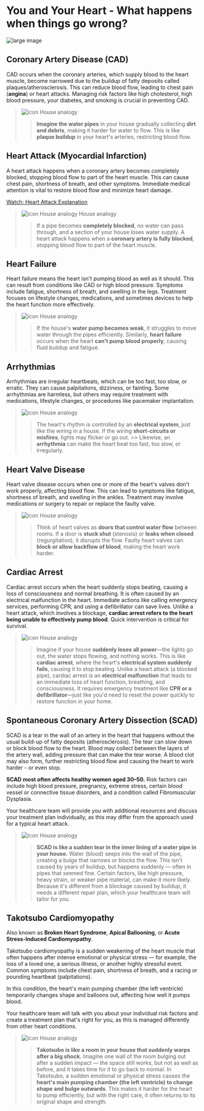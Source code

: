# You and Your Heart - What happens when things go wrong?

![large image](https://raw.githubusercontent.com/tewhatuora/InAppEducationalModules/main/CardiacRehab/images/2_WhenThingsGoWrong_house_1_large.png)

## Coronary Artery Disease (CAD)

CAD occurs when the coronary arteries, which supply blood to the heart muscle, become narrowed due to the buildup of fatty deposits called plaques/atherosclerosis. This can reduce blood flow, leading to chest pain (**angina**) or heart attacks. Managing risk factors like high cholesterol, high blood pressure, your diabetes, and smoking is crucial in preventing CAD.


> ![icon](https://icon.png) House analogy
>> **Imagine the water pipes** in your house gradually collecting **dirt and debris**, making it harder for water to flow. This is like **plaque buildup** in your heart's arteries, restricting blood flow.
>> 

## Heart Attack (Myocardial Infarction)

A heart attack happens when a coronary artery becomes completely blocked, stopping blood flow to part of the heart muscle. This can cause chest pain, shortness of breath, and other symptoms. Immediate medical attention is vital to restore blood flow and minimize heart damage.

[Watch: Heart Attack Explanation](https://www.youtube.com/watch?v=Ay-aifPcpFw)


> ![icon](https://icon.png) House analogy House analogy
>>  If a pipe becomes **completely blocked**, no water can pass through, and a section of your house loses water supply. A heart attack happens when a **coronary artery is fully blocked**, stopping blood flow to part of the heart muscle.
>>  

## Heart Failure

Heart failure means the heart isn't pumping blood as well as it should. This can result from conditions like CAD or high blood pressure. Symptoms include fatigue, shortness of breath, and swelling in the legs. Treatment focuses on lifestyle changes, medications, and sometimes devices to help the heart function more effectively.


> ![icon](https://icon.png) House analogy
>> If the house's **water pump becomes weak**, it struggles to move water through the pipes efficiently. Similarly, **heart failure** occurs when the heart **can't pump blood properly**, causing fluid buildup and fatigue.

## Arrhythmias

Arrhythmias are irregular heartbeats, which can be too fast, too slow, or erratic. They can cause palpitations, dizziness, or fainting. Some arrhythmias are harmless, but others may require treatment with medications, lifestyle changes, or procedures like pacemaker implantation.


> ![icon](https://icon.png) House analogy
>> The heart's rhythm is controlled by an **electrical system**, just like the wiring in a house. If the wiring **short-circuits or misfires**, lights may flicker or go out. >> Likewise, an **arrhythmia** can make the heart beat too fast, too slow, or irregularly.

## Heart Valve Disease

Heart valve disease occurs when one or more of the heart's valves don't work properly, affecting blood flow. This can lead to symptoms like fatigue, shortness of breath, and swelling in the ankles. Treatment may involve medications or surgery to repair or replace the faulty valve.


> ![icon](https://icon.png) House analogy
>> Think of heart valves as **doors that control water flow** between rooms. If a door is **stuck shut** (stenosis) or **leaks when closed** (regurgitation), it disrupts the flow. Faulty heart valves can **block or allow backflow of blood**, making the heart work harder.


## Cardiac Arrest

Cardiac arrest occurs when the heart suddenly stops beating, causing a loss of consciousness and normal breathing. It is often caused by an electrical malfunction in the heart. Immediate actions like calling emergency services, performing CPR, and using a defibrillator can save lives. Unlike a heart attack, which involves a blockage, **cardiac arrest refers to the heart being unable to effectively pump blood**. Quick intervention is critical for survival.


> ![icon](https://icon.png) House analogy
>> Imagine if your house **suddenly loses all power**—the lights go out, the water stops flowing, and nothing works. This is like **cardiac arrest**, where the heart's **electrical system suddenly fails**, causing it to stop beating.
>> Unlike a heart attack (a blocked pipe), cardiac arrest is an **electrical malfunction** that leads to an immediate loss of heart function, breathing, and consciousness. It requires emergency treatment like **CPR or a defibrillator**—just like you'd need to reset the power quickly to restore function in your home.


## Spontaneous Coronary Artery Dissection (SCAD)

SCAD is a tear in the wall of an artery in the heart that happens without the usual build-up of fatty deposits (atherosclerosis). The tear can slow down or block blood flow to the heart. Blood may collect between the layers of the artery wall, adding pressure that can make the tear worse. A blood clot may also form, further restricting blood flow and causing the heart to work harder - or even stop.

**SCAD most often affects healthy women aged 30–50.** Risk factors can include high blood pressure, pregnancy, extreme stress, certain blood vessel or connective tissue disorders, and a condition called Fibromuscular Dysplasia.

Your healthcare team will provide you with additional resources and discuss your treatment plan individually, as this may differ from the approach used for a typical heart attack.


> ![icon](https://icon.png) House analogy
>> **SCAD is like a sudden tear in the inner lining of a water pipe in your house.** Water (blood) seeps into the wall of the pipe, creating a bulge that narrows or blocks the flow. This isn't caused by years of buildup, but happens suddenly — often in pipes that seemed fine. Certain factors, like high pressure, heavy strain, or weaker pipe material, can make it more likely. Because it's different from a blockage caused by buildup, it needs a different repair plan, which your healthcare team will tailor for you.


## Takotsubo Cardiomyopathy

Also known as **Broken Heart Syndrome**, **Apical Ballooning**, or **Acute Stress-Induced Cardiomyopathy**.

Takotsubo cardiomyopathy is a sudden weakening of the heart muscle that often happens after intense emotional or physical stress — for example, the loss of a loved one, a serious illness, or another highly stressful event. Common symptoms include chest pain, shortness of breath, and a racing or pounding heartbeat (palpitations).

In this condition, the heart's main pumping chamber (the left ventricle) temporarily changes shape and balloons out, affecting how well it pumps blood.

Your healthcare team will talk with you about your individual risk factors and create a treatment plan that's right for you, as this is managed differently from other heart conditions.


> ![icon](https://icon.png) House analogy
>> **Takotsubo is like a room in your house that suddenly warps after a big shock.** Imagine one wall of the room bulging out after a sudden impact — the space still works, but not as well as before, and it takes time for it to go back to normal. In Takotsubo, a sudden emotional or physical stress causes the **heart's main pumping chamber (the left ventricle) to change shape and bulge outwards**. This makes it harder for the heart to pump efficiently, but with the right care, it often returns to its original shape and strength.
